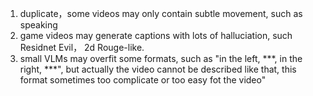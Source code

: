 1. duplicate，some videos may only contain subtle movement, such as speaking
2. game videos may generate captions with lots of halluciation, such Residnet Evil， 2d Rouge-like.
3. small VLMs may overfit some formats, such as "in the left, ***, in the right, ***", but actually the video cannot be described like that, this format sometimes too complicate or too easy fot the video"
